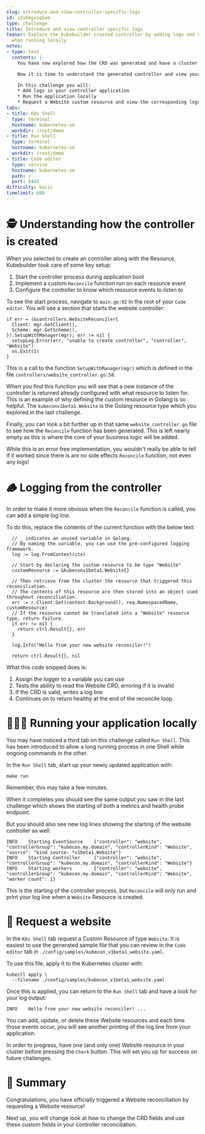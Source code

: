 ```yaml
---
slug: introduce-and-view-controller-specific-logs
id: z2x6mgvsq5om
type: challenge
title: Introduce and view controller specific logs
teaser: Explore the Kubebuilder created controller by adding logs and viewing them
  when running locally
notes:
- type: text
  contents: |-
    You have now explored how the CRD was generated and have a cluster that knows about your Website custom resources kind.

    Now it is time to understand the generated controller and view your application respond to a request for a Website custom resource.

    In this challenge you will:
    * Add logs in your controller application
    * Run the application locally
    * Request a Website custom resource and view the corresponding logs
tabs:
- title: K8s Shell
  type: terminal
  hostname: kubernetes-vm
  workdir: /root/demo
- title: Run Shell
  type: terminal
  hostname: kubernetes-vm
  workdir: /root/demo
- title: Code editor
  type: service
  hostname: kubernetes-vm
  path: /
  port: 8443
difficulty: basic
timelimit: 600
---
```


🕵️ Understanding how the controller is created
==============

When you selected to create an controller along with the Resource, Kubebuilder took care of some key setup:

1. Start the controller process during application boot
1. Implement a custom `Reconcile` function run on each resource event
1. Configure the controller to know which resource events to listen to

To see the start process, navigate to `main.go:92` in the root of your `Code editor`. You will see a section that starts the website controller:

```
if err = (&controllers.WebsiteReconciler{
  Client: mgr.GetClient(),
  Scheme: mgr.GetScheme(),
}).SetupWithManager(mgr); err != nil {
  setupLog.Error(err, "unable to create controller", "controller", "Website")
  os.Exit(1)
}
```

This is a call to the function `SetupWithManager(mgr)` which is defined in the file `controllers/website_controller.go:58`.

When you find this function you will see that a new instance of the controller is returned already configured with what resource to listen for. This is an example of why defining the custom resource in Golang is so helpful. The `kubeconv1beta1.Website` is the Golang resource type which you explored in the last challenge.

Finally, you can look a bit further up in that same `website_controller.go` file to see how the `Reconcile` function has been generated. This is left nearly empty as this is where the core of your business logic will be added.

While this is an error free implementation, you wouldn't really be able to tell if it worked since there is are no side effects `Reconcile` function, not even any logs!

🪵 Logging from the controller
==============

In order to make it more obvious when the `Reconcile` function is called, you can add a simple log line.

To do this, replace the contents of the current function with the below text:

```
  // _ indicates an unused variable in Golang.
  // By naming the variable, you can use the pre-configured logging framework.
  log := log.FromContext(ctx)

  // Start by declaring the custom resource to be type "Website"
  customResource := &kubeconv1beta1.Website{}

  // Then retrieve from the cluster the resource that triggered this reconciliation.
  // The contents of this resource are then stored into an object used throughout reconciliation.
  err := r.Client.Get(context.Background(), req.NamespacedName, customResource)
  // If the resource cannot be translated into a "Website" resource type, return failure.
  if err != nil {
    return ctrl.Result{}, err
  }

  log.Info("Hello from your new website reconciler!")

  return ctrl.Result{}, nil
```

What this code snipped does is:

1. Assign the logger to a variable you can use
1. Tests the ability to read the Website CRD, erroring if it is invalid
1. If the CRD is valid, writes a log line
1. Continues on to return healthy at the end of the reconcile loop


🏃🏿‍♀️ Running your application locally
==============

You may have noticed a third tab on this challenge called `Run Shell`. This has been introduced to allow a long running process in one Shell while ongoing commands in the other.

In the `Run Shell` tab, start up your newly updated application with:

```
make run
```

Remember, this may take a few minutes.

When it completes you should see the same output you saw in the last challenge which shows the starting of both a metrics and health probe endpoint.

But you should also see new log lines showing the starting of the website controller as well:

```
INFO    Starting EventSource    {"controller": "website", "controllerGroup": "kubecon.my.domain", "controllerKind": "Website", "source": "kind source: *v1beta1.Website"}
INFO    Starting Controller     {"controller": "website", "controllerGroup": "kubecon.my.domain", "controllerKind": "Website"}
INFO    Starting workers        {"controller": "website", "controllerGroup": "kubecon.my.domain", "controllerKind": "Website", "worker count": 1}
```

This is the starting of the controller process, but `Reconcile` will only run and print your log line when a `Website` Resource is created.

👀 Request a website
==============

In the `K8s Shell` tab request a Custom Resource of type `Website`. It is easiest to use the generated sample file that you can review in the `Code editor` tab in `./config/samples/kubecon_v1beta1_website.yaml`.

To use this file, apply it to the Kubernetes cluster with:

```
kubectl apply \
  --filename ./config/samples/kubecon_v1beta1_website.yaml
```

Once this is applied, you can return to the `Run Shell` tab and have a look for your log output:

```
INFO    Hello from your new website reconciler! ...
```

You can add, update, or delete these Website resources and each time those events occur, you will see another printing of the log line from your application.

In order to progress, have one (and only one) Website resource in your cluster before pressing the `Check` button. This will set you up for success on future challenges.

📕 Summary
==============

Congratulations, you have officially triggered a Website reconciliation by requesting a Website resource!

Next up, you will change look at how to change the CRD fields and use these custom fields in your controller reconciliation.
